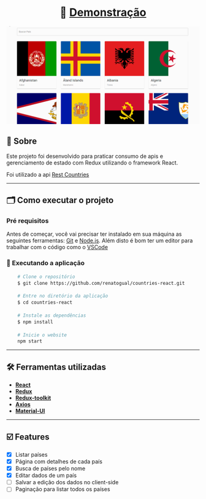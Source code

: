 <h1 align="center"> 🚀 <a href=https://countries-react-eta.vercel.app> Demonstração </a></h1>
<img src="public/countries-react.gif">

## 🔖 Sobre

Este projeto foi desenvolvido para praticar consumo de apis e gerenciamento de estado com Redux utilizando o framework React.

Foi utilizado a api [Rest Countries](https://restcountries.eu/#rest-countries)

---

## 🗂 Como executar o projeto

### Pré requisitos

Antes de começar, você vai precisar ter instalado em sua máquina as seguintes ferramentas:
[Git](https://git-scm.com) e [Node.js](https://nodejs.org/en/).
Além disto é bom ter um editor para trabalhar com o código como o [VSCode](https://code.visualstudio.com/)

### 🎲 Executando a aplicação

```bash
    # Clone o repositório
    $ git clone https://github.com/renatogual/countries-react.git

    # Entre no diretório da aplicação
    $ cd countries-react

    # Instale as dependências
    $ npm install

    # Inicie o website
    npm start
```

---

## 🛠 Ferramentas utilizadas

- **[React](https://reactjs.org)**
- **[Redux](https://redux.js.org/)**
- **[Redux-toolkit](https://redux-toolkit.js.org/)**
- **[Axios](https://github.com/axios/axios)**
- **[Material-UI](https://material-ui.com/pt/)**

---

## ☑️ Features

- [x] Listar países
- [x] Página com detalhes de cada país
- [X] Busca de países pelo nome
- [X] Editar dados de um país
- [ ] Salvar a edição dos dados no client-side
- [ ] Paginação para listar todos os países
